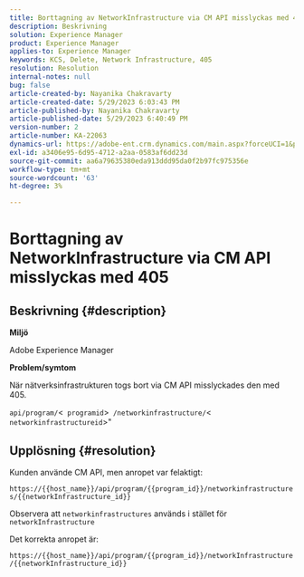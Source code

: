 ```yaml
---
title: Borttagning av NetworkInfrastructure via CM API misslyckas med 405
description: Beskrivning
solution: Experience Manager
product: Experience Manager
applies-to: Experience Manager
keywords: KCS, Delete, Network Infrastructure, 405
resolution: Resolution
internal-notes: null
bug: false
article-created-by: Nayanika Chakravarty
article-created-date: 5/29/2023 6:03:43 PM
article-published-by: Nayanika Chakravarty
article-published-date: 5/29/2023 6:40:49 PM
version-number: 2
article-number: KA-22063
dynamics-url: https://adobe-ent.crm.dynamics.com/main.aspx?forceUCI=1&pagetype=entityrecord&etn=knowledgearticle&id=04918225-4bfe-ed11-8f6e-6045bd006793
exl-id: a3406e95-6d95-4712-a2aa-0583af6dd23d
source-git-commit: aa6a79635380eda913ddd95da0f2b97fc975356e
workflow-type: tm+mt
source-wordcount: '63'
ht-degree: 3%

---
```


# Borttagning av NetworkInfrastructure via CM API misslyckas med 405

## Beskrivning {#description}


<b>Miljö</b>

Adobe Experience Manager

<b>Problem/symtom</b>

När nätverksinfrastrukturen togs bort via CM API misslyckades den med 405.

`api/program/`&lt;` programid`>` /networkinfrastructure/`&lt;` networkinfrastructureid`>&quot;


## Upplösning {#resolution}


Kunden använde CM API, men anropet var felaktigt:

`https://{{host_name}}/api/program/{{program_id}}/networkinfrastructures/{{networkInfrastructure_id}}`

Observera att `networkinfrastructures` används i stället för `networkInfrastructure`

Det korrekta anropet är:

`https://{{host_name}}/api/program/{{program_id}}/networkInfrastructure /{{networkInfrastructure_id}}`
